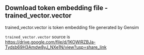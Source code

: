 ## Download token embedding file - trained_vector.vector

trained_vector.vector is token embedding file generated by Gensim

`trained_vector.vector` source is https://drive.google.com/file/d/1KOWlRZBJa-Tydsb69H3Amdw8yJ_NXe1N/view?usp=share_link
